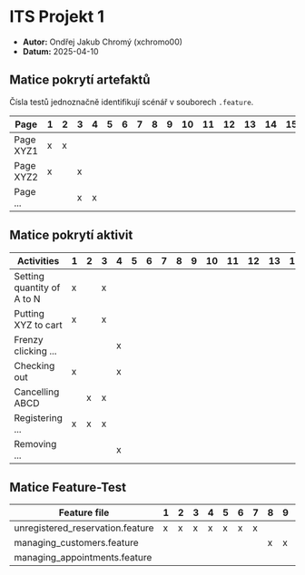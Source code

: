 # ITS Projekt 1

- **Autor:** Ondřej Jakub Chromý (xchromo00)
- **Datum:** 2025-04-10

## Matice pokrytí artefaktů

Čísla testů jednoznačně identifikují scénář v souborech `.feature`.

| Page | 1 | 2 | 3 | 4 | 5 | 6 | 7 | 8 | 9 | 10 | 11 | 12 | 13 | 14 | 15 | 16 | 17 | 18 | 19 | 20 | 21 | 22 | 23 | 24 | 25 | 26 | 27 | 28 |
|------|---|---|---|---|---|---|---|---|---|----|----|----|----|----|----|----|----|----|----|----|----|----|----|----|----|----|----|----|
| Page XYZ1 | x | x |   |     |
| Page XYZ2 | x |   | x |     |
| Page ... |   |   | x |  x   |


## Matice pokrytí aktivit

| Activities | 1 | 2 | 3 | 4 | 5 | 6 | 7 | 8 | 9 | 10 | 11 | 12 | 13 | 14 | 15 | 16 | 17 | 18 | 19 | 20 | 21 | 22 | 23 | 24 | 25 | 26 | 27 | 28 |
|------------|---|---|---|---|---|---|---|---|---|----|----|----|----|----|----|----|----|----|----|----|----|----|----|----|----|----|----|----|
| Setting quantity of A to N | x |  | x | |
| Putting XYZ to cart | x |  | x | |
| Frenzy clicking ... | | | | x |
| Checking out | x |  |  |  x  |
| Cancelling ABCD |   | x | x |    |
| Registering ... | x | x | x |    |
| Removing ... | | | | x |


## Matice Feature-Test

| Feature file                     | 1 | 2 | 3 | 4 | 5 | 6 | 7 | 8 | 9 | 10 | 11 | 12 | 13 | 14 | 15 | 16 | 17 | 18 | 19 | 20 | 21 | 22 | 23 | 24 | 25 | 26 | 27 | 28 |
|----------------------------------|---|---|---|---|---|---|---|---|---|----|----|----|----|----|----|----|----|----|----|----|----|----|----|----|----|----|----|----|
| unregistered_reservation.feature | x | x | x | x | x | x | x |   |   |    |    |    |    |    |    |    |    |    |    |    |    |    |    |    |    |    |    |    |
| managing_customers.feature       |   |   |   |   |   |   |   | x | x | x  | x  | x  | x  | x  | x  | x  | x  |    |    |    |    |    |    |    |    |    |    |    |
| managing_appointments.feature    |   |   |   |   |   |   |   |   |   |    |    |    |    |    |    |    |    | x  | x  | x  | x  | x  | x  | x  | x  | x  | x  | x  |
